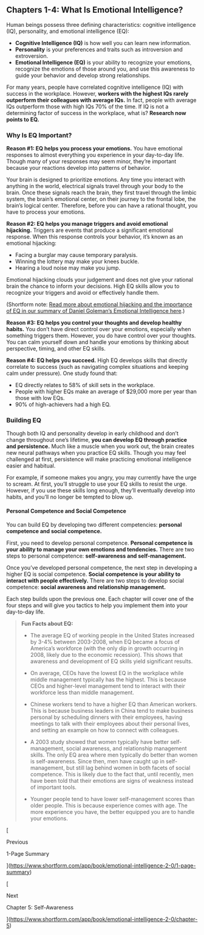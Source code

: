 
## Chapters 1-4: What Is Emotional Intelligence?

Human beings possess three defining characteristics: cognitive intelligence (IQ), personality, and emotional intelligence (EQ):

- **Cognitive Intelligence (IQ)** is how well you can learn new information.
- **Personality** is your preferences and traits such as introversion and extroversion.
- **Emotional Intelligence (EQ)** is your ability to recognize your emotions, recognize the emotions of those around you, and use this awareness to guide your behavior and develop strong relationships.

For many years, people have correlated cognitive intelligence (IQ) with success in the workplace. However, **workers with the highest IQs rarely outperform their colleagues with average IQs.** In fact, people with average IQs outperform those with high IQs 70% of the time. If IQ is not a determining factor of success in the workplace, what is? **Research now points to EQ.**

### Why Is EQ Important?

**Reason #1: EQ helps you process your emotions.** You have emotional responses to almost everything you experience in your day-to-day life. Though many of your responses may seem minor, they’re important because your reactions develop into patterns of behavior.

Your brain is designed to prioritize emotions. Any time you interact with anything in the world, electrical signals travel through your body to the brain. Once these signals reach the brain, they first travel through the limbic system, the brain’s emotional center, on their journey to the frontal lobe, the brain’s logical center. Therefore, before you can have a rational thought, you have to process your emotions.

**Reason #2: EQ helps you manage triggers and avoid emotional hijacking.** Triggers are events that produce a significant emotional response. When this response controls your behavior, it’s known as an emotional hijacking:

- Facing a burglar may cause temporary paralysis.
- Winning the lottery may make your knees buckle.
- Hearing a loud noise may make you jump.

Emotional hijacking clouds your judgement and does not give your rational brain the chance to inform your decisions. High EQ skills allow you to recognize your triggers and avoid or effectively handle them.

(Shortform note: [Read more about emotional hijacking and the importance of EQ in our summary of Daniel Goleman’s Emotional Intelligence here](https://www.shortform.com/app/book/emotional-intelligence/1-page-summary).)

**Reason #3: EQ helps you control your thoughts and develop healthy habits.** You don’t have direct control over your emotions, especially when something triggers them. However, you do have control over your thoughts. You can calm yourself down and handle your emotions by thinking about perspective, timing, and other EQ skills.

**Reason #4: EQ helps you succeed.** High EQ develops skills that directly correlate to success (such as navigating complex situations and keeping calm under pressure). One study found that:

- EQ directly relates to 58% of skill sets in the workplace.
- People with higher EQs make an average of $29,000 more per year than those with low EQs.
- 90% of high-achievers had a high EQ.

### Building EQ

Though both IQ and personality develop in early childhood and don’t change throughout one’s lifetime, **you can develop EQ through practice and persistence.** Much like a muscle when you work out, the brain creates new neural pathways when you practice EQ skills. Though you may feel challenged at first, persistence will make practicing emotional intelligence easier and habitual.

For example, if someone makes you angry, you may currently have the urge to scream. At first, you’ll struggle to use your EQ skills to resist the urge. However, if you use these skills long enough, they’ll eventually develop into habits, and you’ll no longer be tempted to blow up.

#### Personal Competence and Social Competence

You can build EQ by developing two different competencies: **personal competence and social competence.**

First, you need to develop personal competence. **Personal competence is your ability to manage your own emotions and tendencies.** There are two steps to personal competence: **self-awareness and self-management.**

Once you’ve developed personal competence, the next step in developing a higher EQ is social competence. **Social competence is your ability to interact with people effectively.** There are two steps to develop social competence: **social awareness and relationship management.**

Each step builds upon the previous one. Each chapter will cover one of the four steps and will give you tactics to help you implement them into your day-to-day life.

> **Fun Facts about EQ:**
> 
> - The average EQ of working people in the United States increased by 3-4% between 2003-2008, when EQ became a focus of America’s workforce (with the only dip in growth occurring in 2008, likely due to the economic recession). This shows that awareness and development of EQ skills yield significant results.
>     
> - On average, CEOs have the lowest EQ in the workplace while middle management typically has the highest. This is because CEOs and higher-level management tend to interact with their workforce less than middle management.
>     
> - Chinese workers tend to have a higher EQ than American workers. This is because business leaders in China tend to make business personal by scheduling dinners with their employees, having meetings to talk with their employees about their personal lives, and setting an example on how to connect with colleagues.
>     
> - A 2003 study showed that women typically have better self-management, social awareness, and relationship management skills. The only EQ area where men typically do better than women is self-awareness. Since then, men have caught up in self-management, but still lag behind women in both facets of social competence. This is likely due to the fact that, until recently, men have been told that their emotions are signs of weakness instead of important tools.
>     
> - Younger people tend to have lower self-management scores than older people. This is because experience comes with age. The more experience you have, the better equipped you are to handle your emotions.
>     

[

Previous

1-Page Summary

](https://www.shortform.com/app/book/emotional-intelligence-2-0/1-page-summary)

[

Next

Chapter 5: Self-Awareness

](https://www.shortform.com/app/book/emotional-intelligence-2-0/chapter-5)